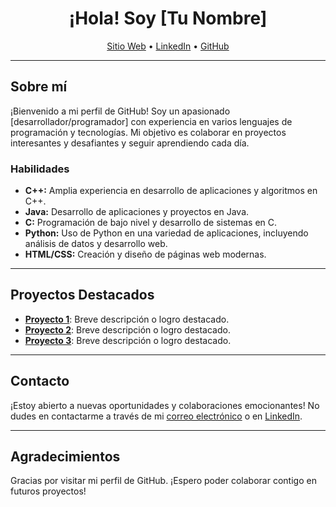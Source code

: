 <h1 align="center">¡Hola! Soy [Tu Nombre]</h1>
<p align="center">
  <a href="[Enlace de tu sitio web o perfil de LinkedIn]">Sitio Web</a> •
  <a href="[Enlace de tu perfil de LinkedIn]">LinkedIn</a> •
  <a href="[Enlace de tu perfil de GitHub]">GitHub</a>
</p>

---

## Sobre mí

¡Bienvenido a mi perfil de GitHub! Soy un apasionado [desarrollador/programador] con experiencia en varios lenguajes de programación y tecnologías. Mi objetivo es colaborar en proyectos interesantes y desafiantes y seguir aprendiendo cada día.

### Habilidades

- **C++:** Amplia experiencia en desarrollo de aplicaciones y algoritmos en C++.
- **Java:** Desarrollo de aplicaciones y proyectos en Java.
- **C:** Programación de bajo nivel y desarrollo de sistemas en C.
- **Python:** Uso de Python en una variedad de aplicaciones, incluyendo análisis de datos y desarrollo web.
- **HTML/CSS:** Creación y diseño de páginas web modernas.

---

## Proyectos Destacados

- **[Proyecto 1](enlace_al_proyecto_1)**: Breve descripción o logro destacado.
- **[Proyecto 2](enlace_al_proyecto_2)**: Breve descripción o logro destacado.
- **[Proyecto 3](enlace_al_proyecto_3)**: Breve descripción o logro destacado.

---

## Contacto

¡Estoy abierto a nuevas oportunidades y colaboraciones emocionantes! No dudes en contactarme a través de mi [correo electrónico](correo@example.com) o en [LinkedIn](enlace_de_LinkedIn).

---

## Agradecimientos

Gracias por visitar mi perfil de GitHub. ¡Espero poder colaborar contigo en futuros proyectos!
